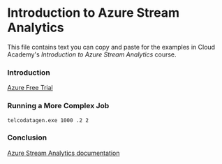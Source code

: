 # Introduction to Azure Stream Analytics
This file contains text you can copy and paste for the examples in Cloud Academy's _Introduction to Azure Stream Analytics_ course.  

### Introduction
[Azure Free Trial](https://azure.microsoft.com/free)  

### Running a More Complex Job
```
telcodatagen.exe 1000 .2 2
```

### Conclusion
[Azure Stream Analytics documentation](https://docs.microsoft.com/azure/stream-analytics)  
